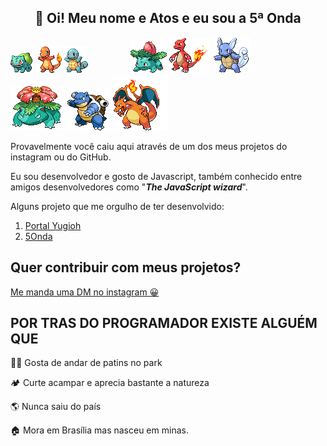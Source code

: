 <h2 align="center">👋 Oi! Meu nome e Atos e eu sou a 5ª Onda</h2>

![darkrai](https://raw.githubusercontent.com/PokeAPI/sprites/master/sprites/pokemon/versions/generation-v/black-white/animated/1.gif) 
![Hydreigon](https://raw.githubusercontent.com/PokeAPI/sprites/master/sprites/pokemon/versions/generation-v/black-white/animated/4.gif)
![Hydreigon](https://raw.githubusercontent.com/PokeAPI/sprites/master/sprites/pokemon/versions/generation-v/black-white/animated/7.gif)&nbsp;&nbsp;&nbsp;&nbsp;&nbsp;&nbsp;&nbsp;&nbsp;&nbsp;&nbsp;&nbsp;&nbsp;&nbsp;&nbsp;&nbsp;&nbsp;
![jirachi](https://raw.githubusercontent.com/PokeAPI/sprites/master/sprites/pokemon/versions/generation-v/black-white/animated/2.gif)
![Hydreigon](https://raw.githubusercontent.com/PokeAPI/sprites/master/sprites/pokemon/versions/generation-v/black-white/animated/5.gif)
![Hydreigon](https://raw.githubusercontent.com/PokeAPI/sprites/master/sprites/pokemon/versions/generation-v/black-white/animated/8.gif)&nbsp;&nbsp;&nbsp;&nbsp;&nbsp;&nbsp;&nbsp;&nbsp;&nbsp;&nbsp;&nbsp;&nbsp;&nbsp;&nbsp;&nbsp;&nbsp;
![Gengar](https://raw.githubusercontent.com/PokeAPI/sprites/master/sprites/pokemon/versions/generation-v/black-white/animated/3.gif)
![Hydreigon](https://raw.githubusercontent.com/PokeAPI/sprites/master/sprites/pokemon/versions/generation-v/black-white/animated/9.gif)
![Hydreigon](https://raw.githubusercontent.com/PokeAPI/sprites/master/sprites/pokemon/versions/generation-v/black-white/animated/6.gif)

Provavelmente você caiu aqui através de um dos meus projetos do instagram ou do GitHub.

Eu sou desenvolvedor e gosto de Javascript, também conhecido entre amigos desenvolvedores como "***The JavaScript wizard***". 

Alguns projeto que me orgulho de ter desenvolvido:

1) [Portal Yugioh](https://portalyugioh.com.br)
1) [5Onda](https://5onda.com.br)

## Quer contribuir com meus projetos?

[Me manda uma DM no instagram 😀](https://www.instagram.com/5quintaonda/)

## POR TRAS DO PROGRAMADOR EXISTE ALGUÉM QUE

🏃‍♂️ Gosta de andar de patins no park

🏕 Curte acampar e aprecia bastante a natureza

🌎 Nunca saiu do país

🏠 Mora em Brasília mas nasceu em minas.
